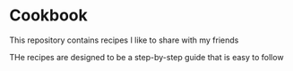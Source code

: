 # Cookbook
This repository contains recipes I like to share with my friends

THe recipes are designed to be a step-by-step guide that is easy to follow
